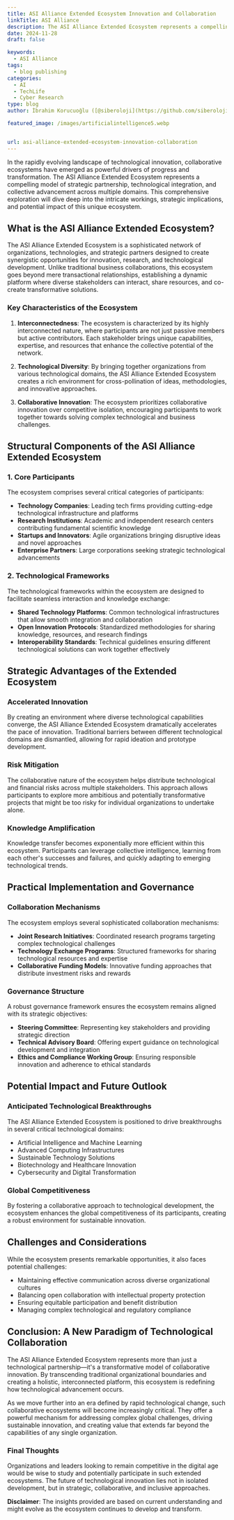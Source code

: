 ```yaml
---
title: ASI Alliance Extended Ecosystem Innovation and Collaboration
linkTitle: ASI Alliance
description: The ASI Alliance Extended Ecosystem represents a compelling model of strategic partnership, technological integration, and collective advancement.
date: 2024-11-28
draft: false

keywords:
  - ASI Alliance
tags:
  - blog publishing
categories:
  - AI
  - TechLife
  - Cyber Research
type: blog
author: İbrahim Korucuoğlu ([@siberoloji](https://github.com/siberoloji))

featured_image: /images/artificialintelligence5.webp


url: asi-alliance-extended-ecosystem-innovation-collaboration
---
```

In the rapidly evolving landscape of technological innovation, collaborative ecosystems have emerged as powerful drivers of progress and transformation. The ASI Alliance Extended Ecosystem represents a compelling model of strategic partnership, technological integration, and collective advancement across multiple domains. This comprehensive exploration will dive deep into the intricate workings, strategic implications, and potential impact of this unique ecosystem.

## What is the ASI Alliance Extended Ecosystem?

The ASI Alliance Extended Ecosystem is a sophisticated network of organizations, technologies, and strategic partners designed to create synergistic opportunities for innovation, research, and technological development. Unlike traditional business collaborations, this ecosystem goes beyond mere transactional relationships, establishing a dynamic platform where diverse stakeholders can interact, share resources, and co-create transformative solutions.

### Key Characteristics of the Ecosystem

1. **Interconnectedness**: The ecosystem is characterized by its highly interconnected nature, where participants are not just passive members but active contributors. Each stakeholder brings unique capabilities, expertise, and resources that enhance the collective potential of the network.

2. **Technological Diversity**: By bringing together organizations from various technological domains, the ASI Alliance Extended Ecosystem creates a rich environment for cross-pollination of ideas, methodologies, and innovative approaches.

3. **Collaborative Innovation**: The ecosystem prioritizes collaborative innovation over competitive isolation, encouraging participants to work together towards solving complex technological and business challenges.

## Structural Components of the ASI Alliance Extended Ecosystem

### 1. Core Participants

The ecosystem comprises several critical categories of participants:

- **Technology Companies**: Leading tech firms providing cutting-edge technological infrastructure and platforms
- **Research Institutions**: Academic and independent research centers contributing fundamental scientific knowledge
- **Startups and Innovators**: Agile organizations bringing disruptive ideas and novel approaches
- **Enterprise Partners**: Large corporations seeking strategic technological advancements

### 2. Technological Frameworks

The technological frameworks within the ecosystem are designed to facilitate seamless interaction and knowledge exchange:

- **Shared Technology Platforms**: Common technological infrastructures that allow smooth integration and collaboration
- **Open Innovation Protocols**: Standardized methodologies for sharing knowledge, resources, and research findings
- **Interoperability Standards**: Technical guidelines ensuring different technological solutions can work together effectively

## Strategic Advantages of the Extended Ecosystem

### Accelerated Innovation

By creating an environment where diverse technological capabilities converge, the ASI Alliance Extended Ecosystem dramatically accelerates the pace of innovation. Traditional barriers between different technological domains are dismantled, allowing for rapid ideation and prototype development.

### Risk Mitigation

The collaborative nature of the ecosystem helps distribute technological and financial risks across multiple stakeholders. This approach allows participants to explore more ambitious and potentially transformative projects that might be too risky for individual organizations to undertake alone.

### Knowledge Amplification

Knowledge transfer becomes exponentially more efficient within this ecosystem. Participants can leverage collective intelligence, learning from each other's successes and failures, and quickly adapting to emerging technological trends.

## Practical Implementation and Governance

### Collaboration Mechanisms

The ecosystem employs several sophisticated collaboration mechanisms:

- **Joint Research Initiatives**: Coordinated research programs targeting complex technological challenges
- **Technology Exchange Programs**: Structured frameworks for sharing technological resources and expertise
- **Collaborative Funding Models**: Innovative funding approaches that distribute investment risks and rewards

### Governance Structure

A robust governance framework ensures the ecosystem remains aligned with its strategic objectives:

- **Steering Committee**: Representing key stakeholders and providing strategic direction
- **Technical Advisory Board**: Offering expert guidance on technological development and integration
- **Ethics and Compliance Working Group**: Ensuring responsible innovation and adherence to ethical standards

## Potential Impact and Future Outlook

### Anticipated Technological Breakthroughs

The ASI Alliance Extended Ecosystem is positioned to drive breakthroughs in several critical technological domains:

- Artificial Intelligence and Machine Learning
- Advanced Computing Infrastructures
- Sustainable Technology Solutions
- Biotechnology and Healthcare Innovation
- Cybersecurity and Digital Transformation

### Global Competitiveness

By fostering a collaborative approach to technological development, the ecosystem enhances the global competitiveness of its participants, creating a robust environment for sustainable innovation.

## Challenges and Considerations

While the ecosystem presents remarkable opportunities, it also faces potential challenges:

- Maintaining effective communication across diverse organizational cultures
- Balancing open collaboration with intellectual property protection
- Ensuring equitable participation and benefit distribution
- Managing complex technological and regulatory compliance

## Conclusion: A New Paradigm of Technological Collaboration

The ASI Alliance Extended Ecosystem represents more than just a technological partnership—it's a transformative model of collaborative innovation. By transcending traditional organizational boundaries and creating a holistic, interconnected platform, this ecosystem is redefining how technological advancement occurs.

As we move further into an era defined by rapid technological change, such collaborative ecosystems will become increasingly critical. They offer a powerful mechanism for addressing complex global challenges, driving sustainable innovation, and creating value that extends far beyond the capabilities of any single organization.

### Final Thoughts

Organizations and leaders looking to remain competitive in the digital age would be wise to study and potentially participate in such extended ecosystems. The future of technological innovation lies not in isolated development, but in strategic, collaborative, and inclusive approaches.

**Disclaimer**: The insights provided are based on current understanding and might evolve as the ecosystem continues to develop and transform.
